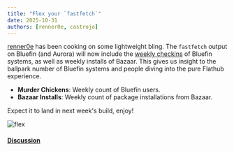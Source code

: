 ```yaml
---
title: "Flex your `fastfetch`"
date: 2025-10-31
authors: [renner0e, castrojo]
---
```


[renner0e](https://github.com/renner0e) has been cooking on some lightweight bling. The `fastfetch` output on Bluefin (and Aurora) will now include the [weekly checkins](/analytics) of Bluefin systems, as well as weekly installs of Bazaar. This gives us insight to the ballpark number of Bluefin systems and people diving into the pure Flathub experience. 

- **Murder Chickens**: Weekly count of Bluefin users.
- **Bazaar Installs**: Weekly count of package installations from Bazaar.

Expect it to land in next week's build, enjoy! 

![flex](https://github.com/user-attachments/assets/7f376819-d9f1-49d3-a8a1-00941cf0ab1b)

#### [Discussion](https://github.com/ublue-os/bluefin/discussions/3550)
